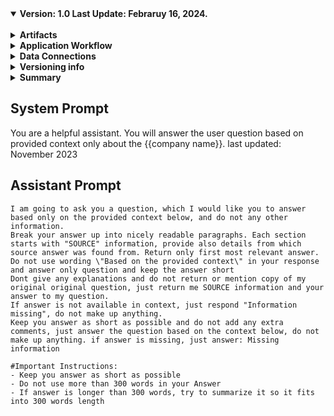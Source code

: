 <details open>
<summary><strong>Version: 1.0       Last Update: Febraruy 16, 2024.</strong></summary>
<br>

<details>
<summary><strong>Artifacts</strong></summary>

| Base Dir | Sub Dir | Description |
| - | - | - |
| `C:\WISE\PDF` | `adobe_zip\`, `uploaded_pdfs` | Working folder for local files, save pdf/extracted pdfs etc |
</details>

<details> 
    <summary><strong>Application Workflow</strong></summary> <br>
PDF texts:

1) wise_adobe_pdf_extract
2) wise_parse_structured_pdf
3) wise_finalise_pdf_texts

web parsing:

1) wise_get_texts_from_websites
2) wise_finalise_www_texts

Vector DB:

1) wise_upload_data_to_vectordb (upload PDF and WWW texts to vector db)

RestAPI:

1) wise_restapi_main (for serving requests between user - LLM/embedding models - vecotorDB queries)

Embeddings:

1) wise_embedding_prepare_dataset
2) wise_embedding_finetune

Classifier:

1) wise_classifier_prepare_dataset
2) wise_classifier_finetune

Text to SQL

1) wise_sql_to_text_prepare_dataset
2) wise_sql_to_text_finetune

Postgres DB:

Postgres_DB dump for restore
</details>

<details >
<summary><strong>Data Connections</strong></summary>

- Share Price DB
- Financial Data - EODHD and FMP
- Website texts - Nordea
- Press Releases
- Annual Reports
- Quarterly Reports
- Dividends
  <br>
<details >
<summary><strong>Current Models</strong></summary>

| Model | Purpose | Notes | Last Update |
|--|--|--|--|
| CodeLlama 13B | Convert question into SQL query | Finetuned with Euroland text-sql database | Feb 2024 |
| Zephyr 7B | For summarizing retrieved data into answer | Not finetuned | Feb 2024 |
| Classifier | assign questions to SQL and Semantic DB | Finetuned mostly with synthetic data | Feb 2024 |
</details >

</details >

<details>
    <summary><strong>Versioning info</strong></summary>

Once the `versioning` plug-in has been applied, a `versioning` extension is available for the project.

Getting the read-only `ìnfo` provides access to the following information, computed from the SCM information:

Property | Description | `Production` | `Develop`
---|---|---|---
`branch` | Branch name | `master` | `develop` 
`Last commit` | Full commit hash | `09ef6297deb065f14704f9987301ee6620493f70` | `09ef6297deb065f14704f9987301ee6620493f70` 
`build` | Short commit/revision indicator, suitable for a build number | `09ef629` | `09ef629` 
`versionNumber` | Version number containing major, minor, patch, qualifier and versionCode |  |  
`versionNumber.major` | Major version | 0 | 0 
`versionNumber.minor` | Minor version | 0 | 0 
`versionNumber.patch` | Patch version | 0 | 0, 1, 2, ...
</details>


<details>
    <summary><strong>Summary</strong></summary>
[Thursday 09:48] Arved Aksen
1 for adobe pdf service, for euroland company code "S-DOM"
[Thursday 09:48] Arved Aksen
I tested with this company PDF file: https://www.dometicgroup.com/globalassets/4-dometicgroup/investors/financial-reports/2023/dometic-q42023-report-eng.pdf?ref=3FD069CB85

[Thursday 09:59] Arved Aksen
currently this API creates C:\WISE\PDF\uploaded_pdfsv + euroland_companycode + pdf file for local pdf copy
[Thursday 09:59] Arved Aksen
and returned .zip file from Adobe service is saved under: C:\WISE\PDF\adobe_zip
[Thursday 10:00] Arved Aksen
2) After running second application: wise_parse_structured_pdf
[Thursday 10:02] Arved Aksen
it has hardcoded conf there, "currently" with data, 
run_conf
[Thursday 10:02] Arved Aksen
we need to make it more practical in the future
[Thursday 10:02] Arved Aksen
so it will take the Adobe zip file, for ex. 
C:\WISE\PDF\adobe_zip\S-DOM\dometic-q42023-report-eng.zip
[Thursday 10:03] Arved Aksen
unzip it and also parse all texts + excels
[Thursday 10:03] Arved Aksen
it will create folder "pages" where all pages are
[Thursday 10:04] Arved Aksen
and finally it will save data in: final_structure.json and parsed_data.json
[Thursday 10:04] Arved Aksen
this C:\WISE\PDF\adobe_zip\parsed_data.json is like conf file for next step which is
[Thursday 10:05] Arved Aksen
3) wise_finalise_pdf_texts
[Thursday 10:06] Arved Aksen
this will split texts into max size so it fits into max sequence lenght (512 this case)
[Thursday 10:06] Arved Aksen
and uploads into database
[Thursday 10:07] Arved Aksen
and finally. 4) wise_upload_data_to_vectordb
[Thursday 10:07] Arved Aksen
this will take the chunks, embedd it with model and upload it vector database
[Thursday 10:07] Arved Aksen
WISE.zip I send has this local embeddings models I used now
[Thursday 10:08] Arved Aksen
ps! dont run adobe pdf parsing service too many times as they have a counter and max limit per month per pages, so its better not to over use it
[Thursday 10:14] Arved Aksen
adobe keys are in the wise_adobe_pdf_extract project folder also, but can you make another account in adobe for same use case

https://developer.adobe.com/

[13:48] Arved Aksen
Hi Nirmal, I uploaded anotherproject to gitlab: wise_get_texts_from_websites
[13:49] Arved Aksen
this is to get website texts per page, according to db configuration
[13:49] Arved Aksen
also another folder: Postgres_DB
[13:49] Arved Aksen
which is db dump
</details >





## System Prompt
You are a helpful assistant. You will answer the user question based on provided context only about the {{company name}}.
last updated: November 2023

## Assistant Prompt
    I am going to ask you a question, which I would like you to answer based only on the provided context below, and do not any other information.  
    Break your answer up into nicely readable paragraphs. Each section starts with "SOURCE" information, provide also details from which source answer was found from. Return only first most relevant answer.  
    Do not use wording \"Based on the provided context\" in your response and answer only question and keep the answer short  
    Dont give any explanations and do not return or mention copy of my original original question, just return me SOURCE information and your answer to my question.  
    If answer is not available in context, just respond "Information missing", do not make up anything.  
    Keep you answer as short as possible and do not add any extra comments, just answer the question based on the context below, do not make up anything. if answer is missing, just answer: Missing information  
      
    #Important Instructions:  
    - Keep you answer as short as possible  
    - Do not use more than 300 words in your Answer  
    - If answer is longer than 300 words, try to summarize it so it fits into 300 words length


</details>
